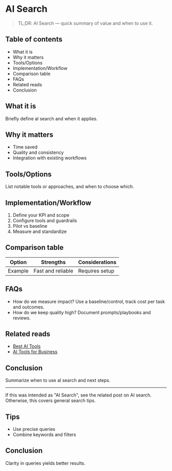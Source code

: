 # Al Search

> TL;DR: Al Search — quick summary of value and when to use it.

## Table of contents
- What it is
- Why it matters
- Tools/Options
- Implementation/Workflow
- Comparison table
- FAQs
- Related reads
- Conclusion

## What it is
Briefly define al search and when it applies.

## Why it matters
- Time saved
- Quality and consistency
- Integration with existing workflows

## Tools/Options
List notable tools or approaches, and when to choose which.

## Implementation/Workflow
1. Define your KPI and scope
2. Configure tools and guardrails
3. Pilot vs baseline
4. Measure and standardize

## Comparison table
| Option | Strengths | Considerations |
| --- | --- | --- |
| Example | Fast and reliable | Requires setup |

## FAQs
- How do we measure impact? Use a baseline/control, track cost per task and outcomes.
- How do we keep quality high? Document prompts/playbooks and reviews.

## Related reads
- [Best AI Tools](/blogs/best-ai-tools)
- [AI Tools for Business](/blogs/ai-tools-for-business)

## Conclusion
Summarize when to use al search and next steps.


---

If this was intended as "AI Search", see the related post on AI search. Otherwise, this covers general search tips.

## Tips
- Use precise queries
- Combine keywords and filters

## Conclusion
Clarity in queries yields better results.
